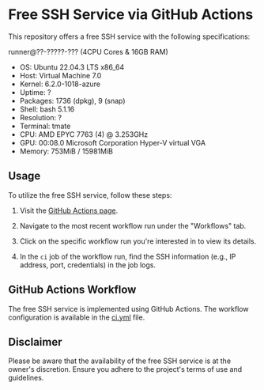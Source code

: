 # Free SSH Service via GitHub Actions

This repository offers a free SSH service with the following specifications:

runner@??-?????-??? (4CPU Cores & 16GB RAM)
- OS: Ubuntu 22.04.3 LTS x86_64
- Host: Virtual Machine 7.0
- Kernel: 6.2.0-1018-azure
- Uptime: ?
- Packages: 1736 (dpkg), 9 (snap)
- Shell: bash 5.1.16
- Resolution: ?
- Terminal: tmate
- CPU: AMD EPYC 7763 (4) @ 3.253GHz
- GPU: 00:08.0 Microsoft Corporation Hyper-V virtual VGA
- Memory: 753MiB / 15981MiB

## Usage

To utilize the free SSH service, follow these steps:

1. Visit the [GitHub Actions page](https://github.com/officialputuid/ci/actions).

2. Navigate to the most recent workflow run under the "Workflows" tab.

3. Click on the specific workflow run you're interested in to view its details.

4. In the `ci` job of the workflow run, find the SSH information (e.g., IP address, port, credentials) in the job logs.

## GitHub Actions Workflow

The free SSH service is implemented using GitHub Actions. The workflow configuration is available in the [ci.yml](https://github.com/officialputuid/ci/actions/workflows/ci.yml) file.

## Disclaimer

Please be aware that the availability of the free SSH service is at the owner's discretion. Ensure you adhere to the project's terms of use and guidelines.
